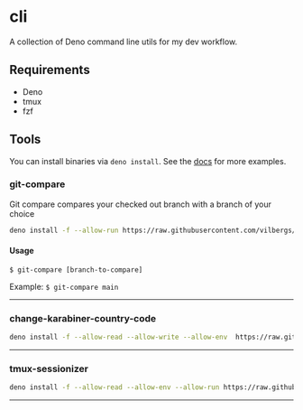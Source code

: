# cli

A collection of Deno command line utils for my dev workflow.

## Requirements

- Deno
- tmux
- fzf

## Tools

You can install binaries via `deno install`. See the [docs](https://deno.land/manual/tools/script_installer) for more examples.

### git-compare

Git compare compares your checked out branch with a branch of your choice

```bash
deno install -f --allow-run https://raw.githubusercontent.com/vilbergs/cli/main/git-compare.ts
```

#### Usage


`$ git-compare [branch-to-compare]`

Example: `$ git-compare main`

<hr>

### change-karabiner-country-code

```bash
deno install -f --allow-read --allow-write --allow-env  https://raw.githubusercontent.com/vilbergs/cli/main/change-karabiner-country-code.ts
```


<hr>

### tmux-sessionizer

```bash
deno install -f --allow-read --allow-env --allow-run https://raw.githubusercontent.com/vilbergs/cli/main/tmux-sessionizer.ts
```

<hr>
